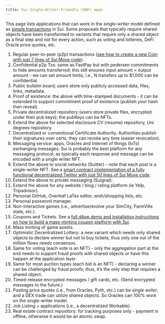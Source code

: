 ```yaml
---
title: Sui Single-Writer-Friendly (SWF) apps
---
```


This page lists applications that can work in the single-writer model defined as [simple transactions](how-sui-works.md#simple-transactions) in Sui. Some proposals that typically require shared objects have been transformed to variants that require only a shared object as a final step and not for every action, such as voting and lotteries, DeFi Oracle price quotes, etc.

1. Regular peer-to-peer (p2p) transactions ([see how to create a new Coin with just 7 lines of Sui Move code](https://www.linkedin.com/posts/chalkiaskostas_startup-smartcontract-cryptocurrency-activity-6946006856528003072-CvI0)).
1. Confidential p2p Txs: same as FastPay but with pedersen commitments to hide amounts transferred; this still ensures input amount = output amount - we can set amount limits, i.e., N transfers up to $1,000 can be confidential.
1. Public bulletin board; users store only publicly accessed data, files, links, metadata.
1. Proof of existence: the above with time-stamped documents - it can be extended to support commitment proof of existence (publish your hash then reveal).
1. Private decentralized repository (users store private files, encrypted under their pub keys); the pubKeys can be NFTs.
1. Extend the above for selected disclosure CV (resume) repository, Uni degrees repository.
1. Decentralized or conventional Certificate Authority. Authorities publish their signatures over certs, they can revoke any time (easier revocation).
1. Messaging service: apps, Oracles and Internet of things (IoTs) exchanging messages. Sui is probably the best platform for any messaging protocol, as typically each response and message can be encoded with a single writer NFT.
1. Extend the above to social networks (Suitter) - note that each post is a single-writer NFT. See a [smart contract implementation of a fully functional decentralized Twitter with just 50 lines of Sui Move code](https://github.com/MystenLabs/sui/blob/main/sui_programmability/examples/nfts/sources/chat.move).
1. Extend the above to private messaging (Suignal).
1. Extend the above for any website / blog / rating platform (ie Yelp, Tripadvisor).
1. Personal GitHub, Overleaf LaTex editor, wish/shopping lists, etc.
1. Personal password manager.
1. Non-interactive games (i.e., advertise/evolve your SimCity, FarmVille state, etc.).
1. Coupons and Tickets. See a [full dApp demo and installation instructions on how to build a mass-minting coupon platform with Sui](https://github.com/MystenLabs/sui/blob/sui-coupon-v0/examples/coupons/README.md).
1. Mass minting of game assets.
1. Optimistic Decentralized Lottery: a new variant which needs only shared objects to declare winner but not to buy tickets; thus only one out of the million flows needs consensus.
1. Same for voting (each vote is an NFT) - only the aggregation part at the end needs to support fraud proofs with shared objects or have this happen at the application layer.
1. Same for most auction types (each bid is an NFT) - declaring a winner can be challenged by fraud proofs; thus, it’s the only step that requires a shared object.
1. Timed-release encrypted messages / gift cards, etc. (Send encrypted messages to the future.)
1. Posting price quotes (i.e., from Oracles, Pyth, etc.) can be *single writer*, and a DEX trade can utilize shared objects. So Oracles can 100% work on the single-writer model.
1. Job Listing + applications (i.e., a decentralized Workable).
1. Real estate contract repository: for tracking purposes only - payment is offline, otherwise it would be an atomic swap.
